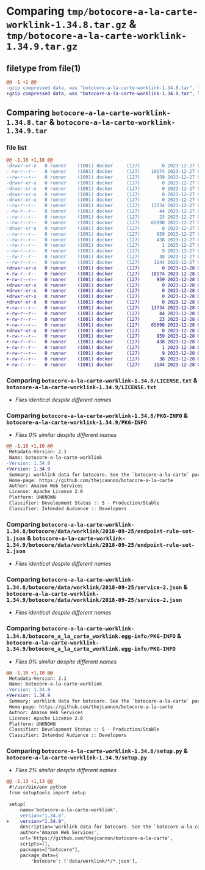 # Comparing `tmp/botocore-a-la-carte-worklink-1.34.8.tar.gz` & `tmp/botocore-a-la-carte-worklink-1.34.9.tar.gz`

## filetype from file(1)

```diff
@@ -1 +1 @@
-gzip compressed data, was "botocore-a-la-carte-worklink-1.34.8.tar", last modified: Wed Dec 27 01:07:00 2023, max compression
+gzip compressed data, was "botocore-a-la-carte-worklink-1.34.9.tar", last modified: Thu Dec 28 01:07:01 2023, max compression
```

## Comparing `botocore-a-la-carte-worklink-1.34.8.tar` & `botocore-a-la-carte-worklink-1.34.9.tar`

### file list

```diff
@@ -1,18 +1,18 @@
-drwxr-xr-x   0 runner    (1001) docker     (127)        0 2023-12-27 01:07:00.011355 botocore-a-la-carte-worklink-1.34.8/
--rw-r--r--   0 runner    (1001) docker     (127)    10174 2023-12-27 01:06:59.000000 botocore-a-la-carte-worklink-1.34.8/LICENSE.txt
--rw-r--r--   0 runner    (1001) docker     (127)      959 2023-12-27 01:07:00.011355 botocore-a-la-carte-worklink-1.34.8/PKG-INFO
-drwxr-xr-x   0 runner    (1001) docker     (127)        0 2023-12-27 01:07:00.011355 botocore-a-la-carte-worklink-1.34.8/botocore/
-drwxr-xr-x   0 runner    (1001) docker     (127)        0 2023-12-27 01:07:00.011355 botocore-a-la-carte-worklink-1.34.8/botocore/data/
-drwxr-xr-x   0 runner    (1001) docker     (127)        0 2023-12-27 01:07:00.011355 botocore-a-la-carte-worklink-1.34.8/botocore/data/worklink/
-drwxr-xr-x   0 runner    (1001) docker     (127)        0 2023-12-27 01:07:00.011355 botocore-a-la-carte-worklink-1.34.8/botocore/data/worklink/2018-09-25/
--rw-r--r--   0 runner    (1001) docker     (127)    13734 2023-12-27 01:06:29.000000 botocore-a-la-carte-worklink-1.34.8/botocore/data/worklink/2018-09-25/endpoint-rule-set-1.json
--rw-r--r--   0 runner    (1001) docker     (127)       44 2023-12-27 01:06:29.000000 botocore-a-la-carte-worklink-1.34.8/botocore/data/worklink/2018-09-25/examples-1.json
--rw-r--r--   0 runner    (1001) docker     (127)       23 2023-12-27 01:06:29.000000 botocore-a-la-carte-worklink-1.34.8/botocore/data/worklink/2018-09-25/paginators-1.json
--rw-r--r--   0 runner    (1001) docker     (127)    65098 2023-12-27 01:06:29.000000 botocore-a-la-carte-worklink-1.34.8/botocore/data/worklink/2018-09-25/service-2.json
-drwxr-xr-x   0 runner    (1001) docker     (127)        0 2023-12-27 01:07:00.011355 botocore-a-la-carte-worklink-1.34.8/botocore_a_la_carte_worklink.egg-info/
--rw-r--r--   0 runner    (1001) docker     (127)      959 2023-12-27 01:06:59.000000 botocore-a-la-carte-worklink-1.34.8/botocore_a_la_carte_worklink.egg-info/PKG-INFO
--rw-r--r--   0 runner    (1001) docker     (127)      438 2023-12-27 01:06:59.000000 botocore-a-la-carte-worklink-1.34.8/botocore_a_la_carte_worklink.egg-info/SOURCES.txt
--rw-r--r--   0 runner    (1001) docker     (127)        1 2023-12-27 01:06:59.000000 botocore-a-la-carte-worklink-1.34.8/botocore_a_la_carte_worklink.egg-info/dependency_links.txt
--rw-r--r--   0 runner    (1001) docker     (127)        9 2023-12-27 01:06:59.000000 botocore-a-la-carte-worklink-1.34.8/botocore_a_la_carte_worklink.egg-info/top_level.txt
--rw-r--r--   0 runner    (1001) docker     (127)       38 2023-12-27 01:07:00.011355 botocore-a-la-carte-worklink-1.34.8/setup.cfg
--rw-r--r--   0 runner    (1001) docker     (127)     1144 2023-12-27 01:06:59.000000 botocore-a-la-carte-worklink-1.34.8/setup.py
+drwxr-xr-x   0 runner    (1001) docker     (127)        0 2023-12-28 01:07:01.778437 botocore-a-la-carte-worklink-1.34.9/
+-rw-r--r--   0 runner    (1001) docker     (127)    10174 2023-12-28 01:07:01.000000 botocore-a-la-carte-worklink-1.34.9/LICENSE.txt
+-rw-r--r--   0 runner    (1001) docker     (127)      959 2023-12-28 01:07:01.778437 botocore-a-la-carte-worklink-1.34.9/PKG-INFO
+drwxr-xr-x   0 runner    (1001) docker     (127)        0 2023-12-28 01:07:01.778437 botocore-a-la-carte-worklink-1.34.9/botocore/
+drwxr-xr-x   0 runner    (1001) docker     (127)        0 2023-12-28 01:07:01.778437 botocore-a-la-carte-worklink-1.34.9/botocore/data/
+drwxr-xr-x   0 runner    (1001) docker     (127)        0 2023-12-28 01:07:01.778437 botocore-a-la-carte-worklink-1.34.9/botocore/data/worklink/
+drwxr-xr-x   0 runner    (1001) docker     (127)        0 2023-12-28 01:07:01.778437 botocore-a-la-carte-worklink-1.34.9/botocore/data/worklink/2018-09-25/
+-rw-r--r--   0 runner    (1001) docker     (127)    13734 2023-12-28 01:06:26.000000 botocore-a-la-carte-worklink-1.34.9/botocore/data/worklink/2018-09-25/endpoint-rule-set-1.json
+-rw-r--r--   0 runner    (1001) docker     (127)       44 2023-12-28 01:06:26.000000 botocore-a-la-carte-worklink-1.34.9/botocore/data/worklink/2018-09-25/examples-1.json
+-rw-r--r--   0 runner    (1001) docker     (127)       23 2023-12-28 01:06:26.000000 botocore-a-la-carte-worklink-1.34.9/botocore/data/worklink/2018-09-25/paginators-1.json
+-rw-r--r--   0 runner    (1001) docker     (127)    65098 2023-12-28 01:06:26.000000 botocore-a-la-carte-worklink-1.34.9/botocore/data/worklink/2018-09-25/service-2.json
+drwxr-xr-x   0 runner    (1001) docker     (127)        0 2023-12-28 01:07:01.778437 botocore-a-la-carte-worklink-1.34.9/botocore_a_la_carte_worklink.egg-info/
+-rw-r--r--   0 runner    (1001) docker     (127)      959 2023-12-28 01:07:01.000000 botocore-a-la-carte-worklink-1.34.9/botocore_a_la_carte_worklink.egg-info/PKG-INFO
+-rw-r--r--   0 runner    (1001) docker     (127)      438 2023-12-28 01:07:01.000000 botocore-a-la-carte-worklink-1.34.9/botocore_a_la_carte_worklink.egg-info/SOURCES.txt
+-rw-r--r--   0 runner    (1001) docker     (127)        1 2023-12-28 01:07:01.000000 botocore-a-la-carte-worklink-1.34.9/botocore_a_la_carte_worklink.egg-info/dependency_links.txt
+-rw-r--r--   0 runner    (1001) docker     (127)        9 2023-12-28 01:07:01.000000 botocore-a-la-carte-worklink-1.34.9/botocore_a_la_carte_worklink.egg-info/top_level.txt
+-rw-r--r--   0 runner    (1001) docker     (127)       38 2023-12-28 01:07:01.778437 botocore-a-la-carte-worklink-1.34.9/setup.cfg
+-rw-r--r--   0 runner    (1001) docker     (127)     1144 2023-12-28 01:07:01.000000 botocore-a-la-carte-worklink-1.34.9/setup.py
```

### Comparing `botocore-a-la-carte-worklink-1.34.8/LICENSE.txt` & `botocore-a-la-carte-worklink-1.34.9/LICENSE.txt`

 * *Files identical despite different names*

### Comparing `botocore-a-la-carte-worklink-1.34.8/PKG-INFO` & `botocore-a-la-carte-worklink-1.34.9/PKG-INFO`

 * *Files 0% similar despite different names*

```diff
@@ -1,10 +1,10 @@
 Metadata-Version: 2.1
 Name: botocore-a-la-carte-worklink
-Version: 1.34.8
+Version: 1.34.9
 Summary: worklink data for botocore. See the `botocore-a-la-carte` package for more info.
 Home-page: https://github.com/thejcannon/botocore-a-la-carte
 Author: Amazon Web Services
 License: Apache License 2.0
 Platform: UNKNOWN
 Classifier: Development Status :: 5 - Production/Stable
 Classifier: Intended Audience :: Developers
```

### Comparing `botocore-a-la-carte-worklink-1.34.8/botocore/data/worklink/2018-09-25/endpoint-rule-set-1.json` & `botocore-a-la-carte-worklink-1.34.9/botocore/data/worklink/2018-09-25/endpoint-rule-set-1.json`

 * *Files identical despite different names*

### Comparing `botocore-a-la-carte-worklink-1.34.8/botocore/data/worklink/2018-09-25/service-2.json` & `botocore-a-la-carte-worklink-1.34.9/botocore/data/worklink/2018-09-25/service-2.json`

 * *Files identical despite different names*

### Comparing `botocore-a-la-carte-worklink-1.34.8/botocore_a_la_carte_worklink.egg-info/PKG-INFO` & `botocore-a-la-carte-worklink-1.34.9/botocore_a_la_carte_worklink.egg-info/PKG-INFO`

 * *Files 0% similar despite different names*

```diff
@@ -1,10 +1,10 @@
 Metadata-Version: 2.1
 Name: botocore-a-la-carte-worklink
-Version: 1.34.8
+Version: 1.34.9
 Summary: worklink data for botocore. See the `botocore-a-la-carte` package for more info.
 Home-page: https://github.com/thejcannon/botocore-a-la-carte
 Author: Amazon Web Services
 License: Apache License 2.0
 Platform: UNKNOWN
 Classifier: Development Status :: 5 - Production/Stable
 Classifier: Intended Audience :: Developers
```

### Comparing `botocore-a-la-carte-worklink-1.34.8/setup.py` & `botocore-a-la-carte-worklink-1.34.9/setup.py`

 * *Files 2% similar despite different names*

```diff
@@ -1,13 +1,13 @@
 #!/usr/bin/env python
 from setuptools import setup
 
 setup(
     name='botocore-a-la-carte-worklink',
-    version="1.34.8",
+    version="1.34.9",
     description='worklink data for botocore. See the `botocore-a-la-carte` package for more info.',
     author='Amazon Web Services',
     url='https://github.com/thejcannon/botocore-a-la-carte',
     scripts=[],
     packages=["botocore"],
     package_data={
         'botocore': ['data/worklink/*/*.json'],
```

